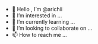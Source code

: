 - 👋 Hello , I’m @arichii
- 👀 I’m interested in ...
- 🌱 I’m currently learning ...
- 💞️ I’m looking to collaborate on ...
- 📫 How to reach me ...

<!---
arichii/arichii is a ✨ special ✨ repository because its `README.md` (this file) appears on your GitHub profile.
You can click the Preview link to take a look at your changes.
--->
